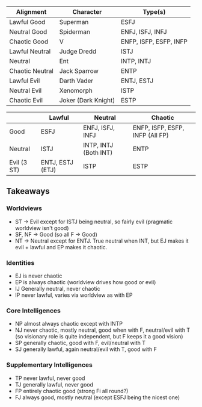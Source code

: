 | Alignment       | Character           | Type(s)                |
| --------------- | ------------------- | ---------------------- |
| Lawful Good     | Superman            | ESFJ                   |
| Neutral Good    | Spiderman           | ENFJ, ISFJ, INFJ       |
| Chaotic Good    | V                   | ENFP, ISFP, ESFP, INFP |
| Lawful Neutral  | Judge Dredd         | ISTJ                   |
| Neutral         | Ent                 | INTP, INTJ             |
| Chaotic Neutral | Jack Sparrow        | ENTP                   |
| Lawful Evil     | Darth Vader         | ENTJ, ESTJ             |
| Neutral Evil    | Xenomorph           | ISTP                       |
| Chaotic Evil    | Joker (Dark Knight) | ESTP                   |

|             | Lawful           | Neutral               | Chaotic                         |
| ----------- | ---------------- | --------------------- | ------------------------------- |
| Good        | ESFJ             | ENFJ, ISFJ, INFJ      | ENFP, ISFP, ESFP, INFP (All FP) |
| Neutral     | ISTJ             | INTP, INTJ (Both INT) | ENTP                            |
| Evil (3 ST) | ENTJ, ESTJ (ETJ) | ISTP                  | ESTP                            |


## Takeaways

### Worldviews

* ST -> Evil except for ISTJ being neutral, so fairly evil (pragmatic worldview isn't good)
* SF, NF -> Good (so all F -> Good)
* NT -> Neutral except for ENTJ. True neutral when INT, but EJ makes it evil + lawful and EP makes it chaotic.

### Identities

* EJ is never chaotic
* EP is always chaotic (worldview drives how good or evil)
* IJ Generally neutral, never chaotic
* IP never lawful, varies via worldview as with EP

### Core Intelligences

* NP almost always chaotic except with INTP
* NJ never chaotic, mostly neutral, good when with F, neutral/evil with T (so visionary role is quite independent, but F keeps it a good vision)
* SP generally chaotic, good with F, evil/neutral with T
* SJ generally lawful, again neutral/evil with T, good with F

### Supplementary Intelligences

* TP never lawful, never good
* TJ generally lawful, never good
* FP entirely chaotic good (strong Fi all round?)
* FJ always good, mostly neutral (except ESFJ being the nicest one)

